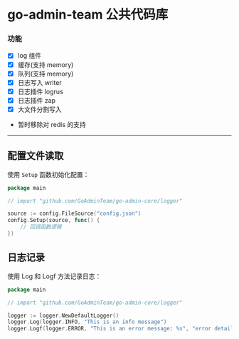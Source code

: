 # go-admin-team 公共代码库

### 功能

- [x] log 组件
- [x] 缓存(支持 memory)
- [x] 队列(支持 memory)
- [x] 日志写入 writer
- [x] 日志插件 logrus
- [x] 日志插件 zap
- [x] 大文件分割写入

- 暂时移除对 redis 的支持

---

## 配置文件读取

使用 `Setup` 函数初始化配置：

```go
package main

// import "github.com/GoAdminTeam/go-admin-core/logger"

source := config.FileSource("config.json")
config.Setup(source, func() {
    // 回调函数逻辑
})
```

## 日志记录

使用 Log 和 Logf 方法记录日志：

```go
package main

// import "github.com/GoAdminTeam/go-admin-core/logger"

logger := logger.NewDefaultLogger()
logger.Log(logger.INFO, "This is an info message")
logger.Logf(logger.ERROR, "This is an error message: %s", "error details")
```
